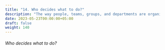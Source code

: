 ```yaml
---
title: "14. Who decides what to do?"
description: "The way people, teams, groups, and departments are organized and work together."
date: 2023-05-23T00:00:00+05:00
draft: false
weight: 140
---
```


###### Who decides what to do?



